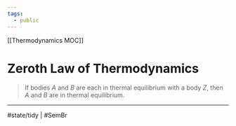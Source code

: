```yaml
---
tags:
  - public
---
```

[[Thermodynamics MOC]]
# Zeroth Law of Thermodynamics
> If bodies $A$ and $B$ are each in thermal equilibrium with a body $Z$, 
> then $A$ and $B$ are in thermal equilibrium.


---
#state/tidy | #SemBr 
